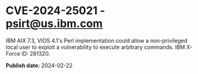 # CVE-2024-25021 - psirt@us.ibm.com

IBM AIX 7.3, VIOS 4.1's Perl implementation could allow a non-privileged local user to exploit a vulnerability to execute arbitrary commands.  IBM X-Force ID:  281320.

**Publish date:** 2024-02-22
